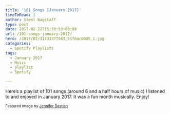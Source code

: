 ```yaml
---
title: '101 Songs [January 2017]'
timeToRead: 1 
author: Steel Wagstaff
type: post
date: 2017-02-22T15:33:53+00:00
url: /101-songs-january-2017/
hero: /2017/02/31733377583_51f6ac0045_z.jpg
categories:
  - Spotify Playlists
tags:
  - January 2017
  - Music
  - playlist
  - Spotify

---
```

Here&#8217;s a playlist of 101 songs (around 6 and a half hours of music) I listened to and enjoyed in January 2017. It was a fun month musically. Enjoy!



<small>Featured image by <a href="https://www.flickr.com/photos/jenniferhelen/31733377583" target="_blank">Jennifer Bastian</a></small>